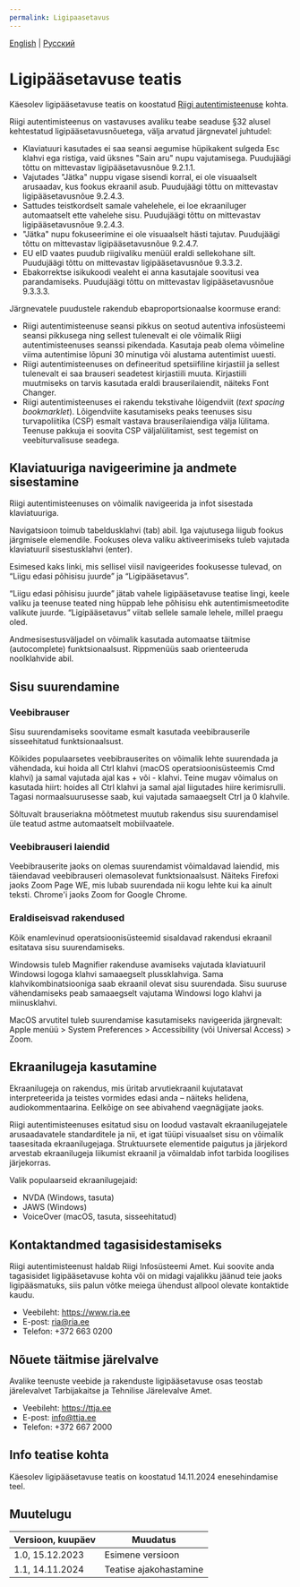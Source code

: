 ```yaml
---
permalink: Ligipaasetavus
---
```

[English](https://e-gov.github.io/TARA-Doku/Accessibility) | [Русский](https://e-gov.github.io/TARA-Doku/Dostupnost)

# Ligipääsetavuse teatis
Käesolev ligipääsetavuse teatis on koostatud [Riigi autentimisteenuse](https://www.ria.ee/riigi-infosusteem/elektrooniline-identiteet-ja-usaldusteenused/kesksed-autentimisteenused#tara) kohta.

Riigi autentimisteenus on vastavuses avaliku teabe seaduse §32 alusel kehtestatud ligipääsetavusnõuetega, välja arvatud järgnevatel juhtudel:

- Klaviatuuri kasutades ei saa seansi aegumise hüpikakent sulgeda Esc klahvi ega ristiga, vaid üksnes "Sain aru" nupu vajutamisega. Puudujäägi tõttu on mittevastav ligipääsetavusnõue 9.2.1.1.
- Vajutades "Jätka" nuppu vigase sisendi korral, ei ole visuaalselt arusaadav, kus fookus ekraanil asub. Puudujäägi tõttu on mittevastav ligipääsetavusnõue 9.2.4.3.
- Sattudes teistkordselt samale vahelehele, ei loe ekraaniluger automaatselt ette vahelehe sisu. Puudujäägi tõttu on mittevastav ligipääsetavusnõue 9.2.4.3.
- "Jätka" nupu fokuseerimine ei ole visuaalselt hästi tajutav. Puudujäägi tõttu on mittevastav ligipääsetavusnõue 9.2.4.7.
- EU eID vaates puudub riigivaliku menüül eraldi sellekohane silt. Puudujäägi tõttu on mittevastav ligipääsetavusnõue 9.3.3.2.
- Ebakorrektse isikukoodi vealeht ei anna kasutajale soovitusi vea parandamiseks. Puudujäägi tõttu on mittevastav ligipääsetavusnõue 9.3.3.3.

Järgnevatele puudustele rakendub ebaproportsionaalse koormuse erand:

- Riigi autentimisteenuse seansi pikkus on seotud autentiva infosüsteemi seansi pikkusega ning sellest tulenevalt ei ole võimalik Riigi autentimisteenuses seanssi pikendada. Kasutaja peab olema võimeline viima autentimise lõpuni 30 minutiga või alustama autentimist uuesti.
- Riigi autentimisteenuses on defineeritud spetsiifiline kirjastiil ja sellest tulenevalt ei saa brauseri seadetest kirjastiili muuta. Kirjastiili muutmiseks on tarvis kasutada eraldi brauserilaiendit, näiteks Font Changer.
- Riigi autentimisteenuses ei rakendu tekstivahe lõigendviit (*text spacing bookmarklet*). Lõigendviite kasutamiseks peaks teenuses sisu turvapoliitika (CSP) esmalt vastava brauserilaiendiga välja lülitama. Teenuse pakkuja ei soovita CSP väljalülitamist, sest tegemist on veebiturvalisuse seadega.

## Klaviatuuriga navigeerimine ja andmete sisestamine
Riigi autentimisteenuses on võimalik navigeerida ja infot sisestada klaviatuuriga.

Navigatsioon toimub tabeldusklahvi (tab) abil. Iga vajutusega liigub fookus järgmisele elemendile. Fookuses oleva valiku aktiveerimiseks tuleb vajutada klaviatuuril sisestusklahvi (enter).

Esimesed kaks linki, mis sellisel viisil navigeerides fookusesse tulevad, on “Liigu edasi põhisisu juurde” ja “Ligipääsetavus”.

“Liigu edasi põhisisu juurde” jätab vahele ligipääsetavuse teatise lingi, keele valiku ja teenuse teated ning hüppab lehe põhisisu ehk autentimismeetodite valikute juurde. “Ligipääsetavus” viitab sellele samale lehele, millel praegu oled.

Andmesisestusväljadel on võimalik kasutada automaatse täitmise (autocomplete) funktsionaalsust. Rippmenüüs saab orienteeruda noolklahvide abil.

## Sisu suurendamine
### Veebibrauser
Sisu suurendamiseks soovitame esmalt kasutada veebibrauserile sisseehitatud funktsionaalsust.

Kõikides populaarsetes veebibrauserites on võimalik lehte suurendada ja vähendada, kui hoida all Ctrl klahvi (macOS operatsioonisüsteemis Cmd klahvi) ja samal vajutada ajal kas + või - klahvi. Teine mugav võimalus on kasutada hiirt: hoides all Ctrl klahvi ja samal ajal liigutades hiire kerimisrulli. Tagasi normaalsuurusesse saab, kui vajutada samaaegselt Ctrl ja 0 klahvile.

Sõltuvalt brauseriakna mõõtmetest muutub rakendus sisu suurendamisel üle teatud astme automaatselt mobiilvaatele.

### Veebibrauseri laiendid
Veebibrauserite jaoks on olemas suurendamist võimaldavad laiendid, mis täiendavad veebibrauseri olemasolevat funktsionaalsust. Näiteks Firefoxi jaoks Zoom Page WE, mis lubab suurendada nii kogu lehte kui ka ainult teksti.
Chrome'i jaoks Zoom for Google Chrome.

### Eraldiseisvad rakendused
Kõik enamlevinud operatsioonisüsteemid sisaldavad rakendusi ekraanil esitatava sisu suurendamiseks.

Windowsis tuleb Magnifier rakenduse avamiseks vajutada klaviatuuril Windowsi logoga klahvi samaaegselt plussklahviga. Sama klahvikombinatsiooniga saab ekraanil olevat sisu suurendada. Sisu suuruse vähendamiseks peab samaaegselt vajutama Windowsi logo klahvi ja miinusklahvi.

MacOS arvutitel tuleb suurendamise kasutamiseks navigeerida järgnevalt: Apple menüü > System Preferences > Accessibility (või Universal Access) > Zoom.

## Ekraanilugeja kasutamine
Ekraanilugeja on rakendus, mis üritab arvutiekraanil kujutatavat interpreteerida ja teistes vormides edasi anda – näiteks helidena, audiokommentaarina. Eelkõige on see abivahend vaegnägijate jaoks.

Riigi autentimisteenuses esitatud sisu on loodud vastavalt ekraanilugejatele arusaadavatele standarditele ja nii, et igat tüüpi visuaalset sisu on võimalik taasesitada ekraanilugejaga. Struktuursete elementide paigutus ja järjekord arvestab ekraanilugeja liikumist ekraanil ja võimaldab infot tarbida loogilises järjekorras.

Valik populaarseid ekraanilugejaid:

- NVDA (Windows, tasuta)
- JAWS (Windows)
- VoiceOver (macOS, tasuta, sisseehitatud)

## Kontaktandmed tagasisidestamiseks
Riigi autentimisteenust haldab Riigi Infosüsteemi Amet. Kui soovite anda tagasisidet ligipääsetavuse kohta või on midagi vajalikku jäänud teie jaoks ligipääsmatuks, siis palun võtke meiega ühendust allpool olevate kontaktide kaudu.
- Veebileht: https://www.ria.ee
- E-post: ria@ria.ee
- Telefon: +372 663 0200

## Nõuete täitmise järelvalve
Avalike teenuste veebide ja rakenduste ligipääsetavuse osas teostab järelevalvet Tarbijakaitse ja Tehnilise Järelevalve Amet.
- Veebileht: https://ttja.ee
- E-post: info@ttja.ee
- Telefon: +372 667 2000

## Info teatise kohta
Käesolev ligipääsetavuse teatis on koostatud 14.11.2024 enesehindamise teel.

## Muutelugu

| Versioon, kuupäev | Muudatus         |
|-------------------|------------------|
| 1.0, 15.12.2023   | Esimene versioon |
| 1.1, 14.11.2024   | Teatise ajakohastamine |
